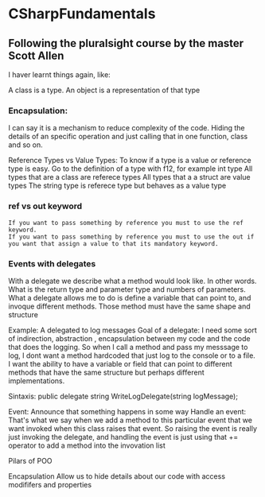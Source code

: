 # CSharpFundamentals
## Following the pluralsight course by  the master Scott Allen


I haver learnt things again, like:

A class is a type.
An object is a representation of that type

### Encapsulation:
I can say it is a mechanism to reduce complexity of the code. Hiding the details of an specific operation and just calling that in one function, class and so on.

Reference Types vs Value Types:
  To know if a type is a value or reference type is easy. 
  Go to the definition of a type with f12, 
  for example int type
  All types that are a class  are referece types 
  All types that a a struct are value types
  The string type is referece type but behaves as a value type

  ### ref vs out keyword
    If you want to pass something by reference you must to use the ref keyword.
    If you want to pass something by reference you must to use the out if you want that assign a value to that its mandatory keyword.
    
 ### Events with delegates
 
  With a delegate we describe what a method would look like. In other words. What is the return type and parameter type and numbers of parameters.
  What a delegate allows me to do is define a variable that can point to, and invoque different methods.
  Those method must have the same shape and structure 
  
  Example:
  A delegated to log messages
  Goal of a delegate:
  I need some sort of indirection, abstraction , encapsulation between my code and the code that does the logging.
  So when I call a method and pass my messsage to log, I dont want a method hardcoded that just log to the console or to a file.
  I want the ability to have a variable or field that can point to different methods that have the same structure but perhaps different implementations.
  
  Sintaxis:
  public delegate string WriteLogDelegate(string logMessage);
  
  Event:
  Announce that something happens in some way
  Handle an event:
  That's what we say when we add a method to this particular event that we want invoked when this class raises that event.
  So raising the event is really just invoking the delegate, and handling the event is just using that += operator to add a method into  the invovation list
  
  
  Pilars of POO
  
  Encapsulation
  Allow us to hide details about our code with access modififers and properties
  

